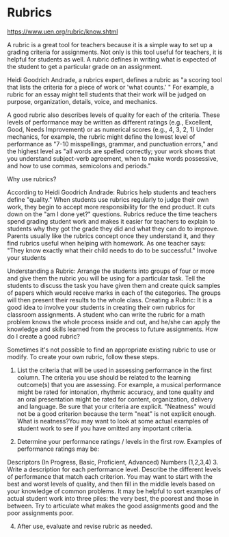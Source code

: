 # Rubrics

https://www.uen.org/rubric/know.shtml

A rubric is a great tool for teachers because it is a simple way to set up a grading criteria for assignments. Not only is this tool useful for teachers, it is helpful for students as well. A rubric defines in writing what is expected of the student to get a particular grade on an assignment.

Heidi Goodrich Andrade, a rubrics expert, defines a rubric as "a scoring tool that lists the criteria for a piece of work or 'what counts.' " For example, a rubric for an essay might tell students that their work will be judged on purpose, organization, details, voice, and mechanics.

A good rubric also describes levels of quality for each of the criteria. These levels of performance may be written as different ratings (e.g., Excellent, Good, Needs Improvement) or as numerical scores (e.g., 4, 3, 2, 1) Under mechanics, for example, the rubric might define the lowest level of performance as "7-10 misspellings, grammar, and punctuation errors," and the highest level as "all words are spelled correctly; your work shows that you understand subject-verb agreement, when to make words possessive, and how to use commas, semicolons and periods."

Why use rubrics?

According to Heidi Goodrich Andrade:
Rubrics help students and teachers define "quality."
When students use rubrics regularly to judge their own work, they begin to accept more responsibility for the end product. It cuts down on the "am I done yet?" questions.
Rubrics reduce the time teachers spend grading student work and makes it easier for teachers to explain to students why they got the grade they did and what they can do to improve.
Parents usually like the rubrics concept once they understand it, and they find rubrics useful when helping with homework. As one teacher says: "They know exactly what their child needs to do to be successful."
Involve your students

Understanding a Rubric: Arrange the students into groups of four or more and give them the rubric you will be using for a particular task. Tell the students to discuss the task you have given them and create quick samples of papers which would receive marks in each of the categories. The groups will then present their results to the whole class.
Creating a Rubric: It is a good idea to involve your students in creating their own rubrics for classroom assignments. A student who can write the rubric for a math problem knows the whole process inside and out, and he/she can apply the knowledge and skills learned from the process to future assignments.
How do I create a good rubric?

Sometimes it's not possible to find an appropriate existing rubric to use or modify. To create your own rubric, follow these steps.

1. List the criteria that will be used in assessing performance in the first column.
The criteria you use should be related to the learning outcome(s) that you are assessing. For example, a musical performance might be rated for intonation, rhythmic accuracy, and tone quality and an oral presentation might be rated for content, organization, delivery and language. Be sure that your criteria are explicit. "Neatness" would not be a good criterion because the term "neat" is not explicit enough. What is neatness?You may want to look at some actual examples of student work to see if you have omitted any important criteria.

2. Determine your performance ratings / levels in the first row.
Examples of performance ratings may be:

Descriptors (In Progress, Basic, Proficient, Advanced)
Numbers (1,2,3,4)
3. Write a description for each performance level.
Describe the different levels of performance that match each criterion. You may want to start with the best and worst levels of quality, and then fill in the middle levels based on your knowledge of common problems. It may be helpful to sort examples of actual student work into three piles: the very best, the poorest and those in between.  Try to articulate what makes the good assignments good and the poor assignments poor.

4. After use, evaluate and revise rubric as needed.
